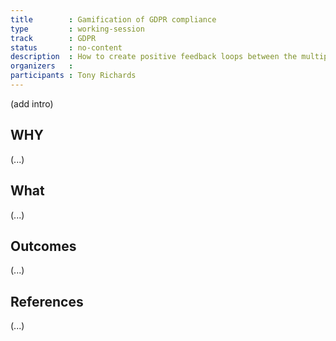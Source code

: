 ```yaml
---
title        : Gamification of GDPR compliance
type         : working-session
track        : GDPR
status       : no-content
description  : How to create positive feedback loops between the multiple teams aiming for GDPR Compliance
organizers   :
participants : Tony Richards
---
```


(add intro)

## WHY

(...)

## What

(...)

## Outcomes

(...)

## References

(...)
